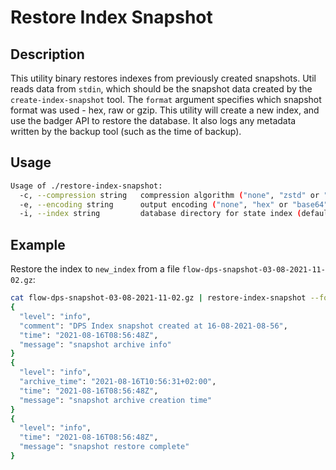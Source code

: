# Restore Index Snapshot

## Description

This utility binary restores indexes from previously created snapshots.
Util reads data from `stdin`, which should be the snapshot data created by the `create-index-snapshot` tool.
The `format` argument specifies which snapshot format was used - hex, raw or gzip.
This utility will create a new index, and use the badger API to restore the database.
It also logs any metadata written by the backup tool (such as the time of backup).

## Usage

```sh
Usage of ./restore-index-snapshot:
  -c, --compression string   compression algorithm ("none", "zstd" or "gzip") (default "zstd")
  -e, --encoding string      output encoding ("none", "hex" or "base64") (default "none")
  -i, --index string         database directory for state index (default "index")
```

## Example

Restore the index to `new_index` from a file `flow-dps-snapshot-03-08-2021-11-02.gz`:

```sh
cat flow-dps-snapshot-03-08-2021-11-02.gz | restore-index-snapshot --format gzip -i new-index 2> >(jq)
{
  "level": "info",
  "comment": "DPS Index snapshot created at 16-08-2021-08-56",
  "time": "2021-08-16T08:56:48Z",
  "message": "snapshot archive info"
}
{
  "level": "info",
  "archive_time": "2021-08-16T10:56:31+02:00",
  "time": "2021-08-16T08:56:48Z",
  "message": "snapshot archive creation time"
}
{
  "level": "info",
  "time": "2021-08-16T08:56:48Z",
  "message": "snapshot restore complete"
}
```
